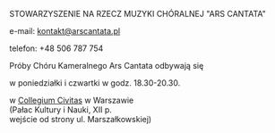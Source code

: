 STOWARZYSZENIE NA RZECZ MUZYKI CHÓRALNEJ "ARS CANTATA"

e-mail: <kontakt@arscantata.pl>

telefon: +48 506 787 754

Próby Chóru Kameralnego Ars Cantata odbywają się

w poniedziałki i czwartki w godz. 18.30-20.30.

w [Collegium Civitas](http://www.collegium.edu.pl/) w Warszawie  
(Pałac Kultury i Nauki, XII p.  
wejście od strony ul. Marszałkowskiej)  

